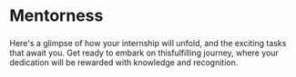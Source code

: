 # Mentorness

### 
Here's a glimpse of how your internship will unfold, and the exciting tasks that await you. Get ready to
embark on thisfulfilling journey, where your dedication will be rewarded with knowledge and recognition.
